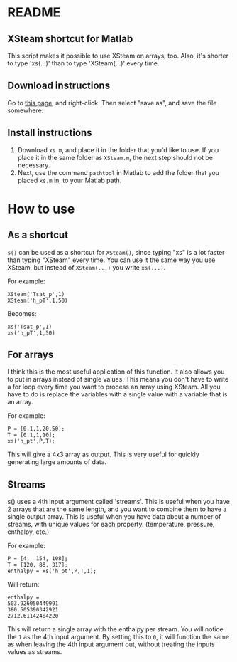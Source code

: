 # README
## XSteam shortcut for Matlab
This script makes it possible to use XSteam on arrays, too. Also, it's shorter to
type 'xs(...)' than to type 'XSteam(...)' every time.

## Download instructions
Go to [this page](https://raw.githubusercontent.com/jojojona372/s/main/xs.m), and right-click. Then select "save as", and save the file somewhere.

## Install instructions
1. Download `xs.m`, and place it in the folder that you'd like to use. If you place it in the same folder as `XSteam.m`, the next step should not be necessary.
2. Next, use the command `pathtool` in Matlab to add the folder that you placed `xs.m` in, to your Matlab path.

# How to use
## As a shortcut
`s()` can be used as a shortcut for `XSteam()`, since typing "xs" is a lot
faster than typing "XSteam" every time.
You can use it the same way you use XSteam, but instead of `XSteam(...)`
you write `xs(...)`.


For example:  
```
XSteam('Tsat_p',1)  
XSteam('h_pT',1,50)  
```
Becomes:  
```
xs('Tsat_p',1)  
xs('h_pT',1,50)  
```

## For arrays
I think this is the most useful application of this function. It also allows
you to put in arrays instead of single values. This means you don't have
to write a for loop every time you want to process an array using XSteam.
All you have to do is replace the variables with a single value with a
variable that is an array.


For example:  
```
P = [0.1,1,20,50];  
T = [0.1,1,10];  
xs('h_pt',P,T);  
```
This will give a 4x3 array as output. This is very useful for quickly
generating large amounts of data.

## Streams
s() uses a 4th input argument called 'streams'. This is useful when you have
2 arrays that are the same length, and you want to combine them to have a
single output array. This is useful when you have data about a number of
streams, with unique values for each property. (temperature, pressure,
enthalpy, etc.)


For example:  
```
P = [4,  154, 108];
T = [120, 88, 317];
enthalpy = xs('h_pt',P,T,1);
```
Will return:  
```
enthalpy = 
503.926050449991
380.505390342921
2712.61142484220
```
This will return a single array with the enthalpy per stream. You will
notice the `1` as the 4th input argument. By setting this to `0`, it will
function the same as when leaving the 4th input argument out, without
treating the inputs values as streams.
